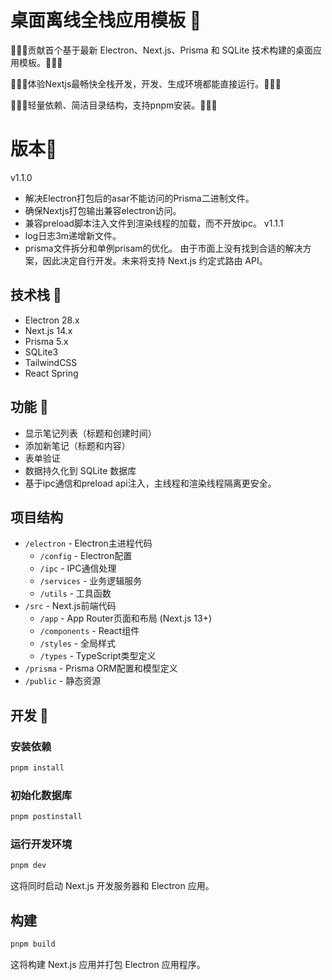 # 桌面离线全栈应用模板 📝

🚀🚀🚀贡献首个基于最新 Electron、Next.js、Prisma 和 SQLite 技术构建的桌面应用模板。🚀🚀🚀

🚀🚀🚀体验Nextjs最畅快全栈开发，开发、生成环境都能直接运行。🚀🚀🚀

🚀🚀🚀轻量依赖、简洁目录结构，支持pnpm安装。🚀🚀🚀

# 版本📝
v1.1.0
   - 解决Electron打包后的asar不能访问的Prisma二进制文件。
   - 确保Nextjs打包输出兼容electron访问。
   - 兼容preload脚本注入文件到渲染线程的加载，而不开放ipc。
v1.1.1
   - log日志3m递增新文件。
   - prisma文件拆分和单例prisam的优化。
由于市面上没有找到合适的解决方案，因此决定自行开发。未来将支持 Next.js 约定式路由 API。

## 技术栈 📝

- Electron 28.x
- Next.js 14.x
- Prisma 5.x
- SQLite3
- TailwindCSS
- React Spring

## 功能 📝

- 显示笔记列表（标题和创建时间）
- 添加新笔记（标题和内容）
- 表单验证
- 数据持久化到 SQLite 数据库
- 基于ipc通信和preload api注入，主线程和渲染线程隔离更安全。

## 项目结构

- `/electron` - Electron主进程代码
  - `/config` - Electron配置
  - `/ipc` - IPC通信处理
  - `/services` - 业务逻辑服务
  - `/utils` - 工具函数
- `/src` - Next.js前端代码
  - `/app` - App Router页面和布局 (Next.js 13+)
  - `/components` - React组件
  - `/styles` - 全局样式
  - `/types` - TypeScript类型定义
- `/prisma` - Prisma ORM配置和模型定义
- `/public` - 静态资源

## 开发 📝

### 安装依赖

```bash
pnpm install
```

### 初始化数据库

```bash
pnpm postinstall
```

### 运行开发环境

```bash
pnpm dev
```

这将同时启动 Next.js 开发服务器和 Electron 应用。

## 构建

```bash
pnpm build
```

这将构建 Next.js 应用并打包 Electron 应用程序。


